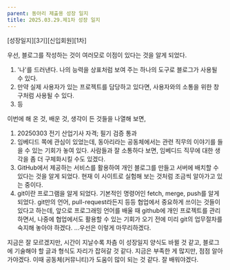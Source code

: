 ```yaml
---
parent: 동아리 제출용 성장 일지
title: 2025.03.29.제1차 성장 일지
---
```


[성장일지][3기][신입회원][1차]

우선, 블로그를 작성하는 것이 여러모로 이점이 있다는 것을 알게 되었다. 
1. '나'를 드러낸다. 나의 능력을 상표처럼 보여 주는 하나의 도구로 블로그가 사용될 수 있다.
2. 만약 실제 사용자가 있는 프로젝트를 담당하고 있다면, 사용자와의 소통을 위한 창구처럼 사용될 수 있다. 
3. 등

이번에 해 온 것, 배운 것, 생각이 든 것들을 나열해 보면, 
1. 20250303 전기 산업기사 자격; 필기 검증 통과
2. 임베디드 쪽에 관심이 있었는데, 동아리라는 공동체에서는 관련 직무의 이야기를 들을 수 있는 기회가 놓여 있다. 사람들과 잘 소통하다 보면, 임베디드 직무에 대한 생각을 좀 더 구체화시킬 수도 있겠다. 
3. GitHub에서 제공하는 서비스를 활용하여 개인 블로그를 만들고 서버에 배치할 수 있다는 것을 알게 되었다. 현재 이 사이트로 실험해 보는 것처럼 조금씩 알아가고 있는 중이다.
4. git이란 프로그램을 알게 되었다. 기본적인 명령어인 fetch, merge, push를 알게 되었다. git만의 언어, pull-request라든지 등등 협업에서 중요하게 쓰이는 것들이 있다고 하는데, 앞으로 프로그래밍 언어를 배울 때 github에 개인 프로젝트를 관리하면서, 나중에 협업에서도 활용할 수 있는 기회가 오기 전에 미리 git의 업무절차를 숙지해 놓아야 하겠다.
...우선은 이렇게 마무리하겠다. 

지금은 잘 모르겠지만, 시간이 지날수록 차츰 이 성장일지 양식도 바뀔 것 같고, 블로그에 기술해야 할 글과 형식도 자리가 잡혀갈 것 같다. 지금은 부족한 게 많지만, 점점 알아가야겠다. 이때 공동체(커뮤니티)가 도움이 많이 되는 것 같다. 잘 배워야겠다. 
